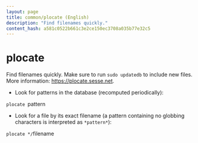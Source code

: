 ```yaml
---
layout: page
title: common/plocate (English)
description: "Find filenames quickly."
content_hash: a581c0522b661c3e2ce150ec3708a035b77e32c5
---
```

# plocate

Find filenames quickly.
Make sure to run `sudo updatedb` to include new files.
More information: <https://plocate.sesse.net>.

- Look for patterns in the database (recomputed periodically):

`plocate `<span class="tldr-var badge badge-pill bg-dark-lm bg-white-dm text-white-lm text-dark-dm font-weight-bold">pattern</span>

- Look for a file by its exact filename (a pattern containing no globbing characters is interpreted as `*pattern*`):

`plocate */`<span class="tldr-var badge badge-pill bg-dark-lm bg-white-dm text-white-lm text-dark-dm font-weight-bold">filename</span>
